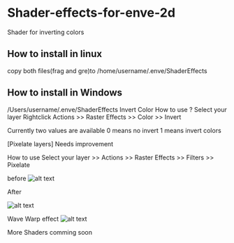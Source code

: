 # Shader-effects-for-enve-2d
Shader for inverting colors

## How to install in linux

copy both files(frag and gre)to
/home/username/.enve/ShaderEffects
 
## How to install in Windows
/Users/username/.enve/ShaderEffects
Invert Color
How to use ?
Select your layer Rightclick Actions >> Raster Effects >> Color >> Invert

Currently two values are available
0 means no invert
1 means invert colors

[Pixelate layers] Needs improvement

How to use
Select your layer >> Actions >> Raster Effects >> Filters >> Pixelate

before
![alt text](https://github.com/axiomgraph/Shader-effects-for-enve-2d/raw/main/sample/monkey-6268446_1280.jpg)

After

![alt text](https://github.com/axiomgraph/Shader-effects-for-enve-2d/raw/main/sample/Screenshot%20from%202021-07-19%2011-46-00.png)

Wave Warp effect
![alt text](https://github.com/axiomgraph/Shader-effects-for-enve-2d/blob/main/sample/wave_warp.png)

More Shaders comming soon
